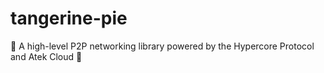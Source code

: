 # tangerine-pie
🍊 A high-level P2P networking library powered by the Hypercore Protocol and Atek Cloud 🍊
